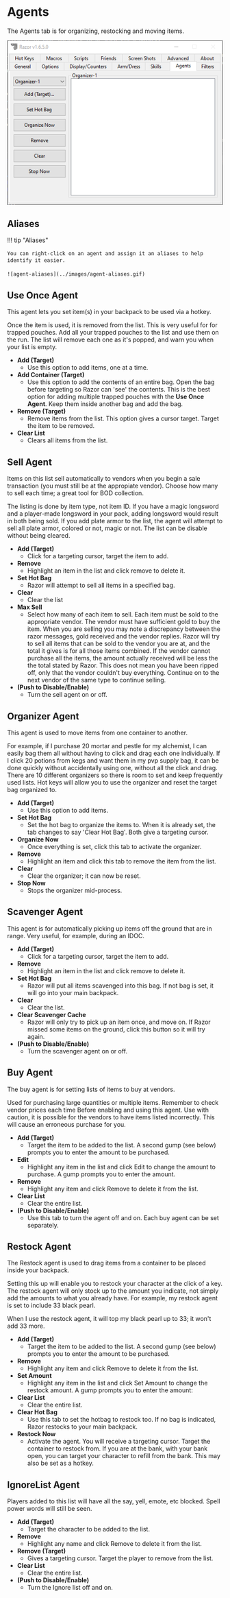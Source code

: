 # Agents

The Agents tab is for organizing, restocking and moving items.

![agents](../images/agents.png)

## Aliases

!!! tip "Aliases"

    You can right-click on an agent and assign it an aliases to help identify it easier.

    ![agent-aliases](../images/agent-aliases.gif)

## Use Once Agent

This agent lets you set item(s) in your backpack to be used via a hotkey.

Once the item is used, it is removed from the list. This is very useful for for trapped pouches. Add all your trapped pouches to the list and use them on the run. The list will remove each one as it's popped, and warn you when your list is empty.

* **Add (Target)**
    - Use this option to add items, one at a time.
* **Add Container (Target)**
    - Use this option to add the contents of an entire bag. Open the bag before targeting so Razor can 'see' the contents. This is the best option for adding multiple trapped pouches with the **Use Once Agent**. Keep them inside another bag and add the bag.
* **Remove (Target)**
    - Remove items from the list. This option gives a cursor target. Target the item to be removed.
* **Clear List**
    - Clears all items from the list.

## Sell Agent

Items on this list sell automatically to vendors when you begin a sale transaction (you must still be at the appropiate vendor). Choose how many to sell each time; a great tool for BOD collection.

The listing is done by item type, not item ID. If you have a magic longsword and a player-made longsword in your pack, adding longsword would result in both being sold. If you add plate armor to the list, the agent will attempt to sell all plate armor, colored or not, magic or not. The list can be disable without being cleared.

* **Add (Target)**
    - Click for a targeting cursor, target the item to add.
* **Remove**
    - Highlight an item in the list and click remove to delete it.
* **Set Hot Bag**
    - Razor will attempt to sell all items in a specified bag.
* **Clear**
    - Clear the list
* **Max Sell**
    - Select how many of each item to sell. Each item must be sold to the appropriate vendor. The vendor must have sufficient gold to buy the item. When you are selling you may note a discrepancy between the razor messages, gold received and the vendor replies. Razor will try to sell all items that can be sold to the vendor you are at, and the total it gives is for all those items combined. If the vendor cannot purchase all the items, the amount actually received will be less the the total stated by Razor. This does not mean you have been ripped off, only that the vendor couldn't buy everything. Continue on to the next vendor of the same type to continue selling.
* **(Push to Disable/Enable)**
    - Turn the sell agent on or off.

## Organizer Agent

This agent is used to move items from one container to another.

For example, if I purchase 20 mortar and pestle for my alchemist, I can easily bag them all without having to click and drag each one individually. If I click 20 potions from kegs and want them in my pvp supply bag, it can be done quickly without accidentally using one, without all the click and drag. There are 10 different organizers so there is room to set and keep frequently used lists. Hot keys will allow you to use the organizer and reset the target bag organized to.

* **Add (Target)**
    - Use this option to add items.
* **Set Hot Bag**
    - Set the hot bag to organize the items to. When it is already set, the tab changes to say 'Clear Hot Bag'. Both give a targeting cursor.
* **Organize Now**
    - Once everything is set, click this tab to activate the organizer.
* **Remove**
    - Highlight an item and click this tab to remove the item from the list.
* **Clear**
    - Clear the organizer; it can now be reset.
* **Stop Now**
    - Stops the organizer mid-process.

## Scavenger Agent

This agent is for automatically picking up items off the ground that are in range. Very useful, for example, during an IDOC.

* **Add (Target)**
    - Click for a targeting cursor, target the item to add.
* **Remove**
    - Highlight an item in the list and click remove to delete it.
* **Set Hot Bag**
    - Razor will put all items scavenged into this bag. If not bag is set, it will go into your main backpack.
* **Clear**
    - Clear the list.
* **Clear Scavenger Cache**
    - Razor will only try to pick up an item once, and move on. If Razor missed some items on the ground, click this button so it will try again.
* **(Push to Disable/Enable)**
    - Turn the scavenger agent on or off.

## Buy Agent

The buy agent is for setting lists of items to buy at vendors.

Used for purchasing large quantities or multiple items. Remember to check vendor prices each time Before enabling and using this agent. Use with caution, it is possible for the vendors to have items listed incorrectly. This will cause an erroneous purchase for you.

* **Add (Target)**
    - Target the item to be added to the list. A second gump (see below) prompts you to enter the amount to be purchased.
* **Edit**
    - Highlight any item in the list and click Edit to change the amount to purchase. A gump prompts you to enter the amount.
* **Remove**
    - Highlight any item and click Remove to delete it from the list.
* **Clear List**
    - Clear the entire list.
* **(Push to Disable/Enable)**
    - Use this tab to turn the agent off and on. Each buy agent can be set separately.

## Restock Agent

The Restock agent is used to drag items from a container to be placed inside your backpack.

Setting this up will enable you to restock your character at the click of a key. The restock agent will only stock up to the amount you indicate, not simply add the amounts to what you already have. For example, my restock agent is set to include 33 black pearl.

When I use the restock agent, it will top my black pearl up to 33; it won't add 33 more.

* **Add (Target)**
    - Target the item to be added to the list. A second gump (see below) prompts you to enter the amount to be purchased.
* **Remove**
    - Highlight any item and click Remove to delete it from the list.
* **Set Amount**
    - Highlight any item in the list and click Set Amount to change the restock amount. A gump prompts you to enter the amount:
* **Clear List**
    - Clear the entire list.
* **Clear Hot Bag**
    - Use this tab to set the hotbag to restock too. If no bag is indicated, Razor restocks to your main backpack.
* **Restock Now**
    - Activate the agent. You will receive a targeting cursor. Target the container to restock from. If you are at the bank, with your bank open, you can target your character to refill from the bank. This may also be set as a hotkey.

## IgnoreList Agent

Players added to this list will have all the say, yell, emote, etc blocked. Spell power words will still be seen.

* **Add (Target)**
    - Target the character to be added to the list.
* **Remove**
    - Highlight any name and click Remove to delete it from the list.
* **Remove (Target)**
    - Gives a targeting cursor. Target the player to remove from the list.
* **Clear List**
    - Clear the entire list.
* **(Push to Disable/Enable)**
    - Turn the Ignore list off and on.